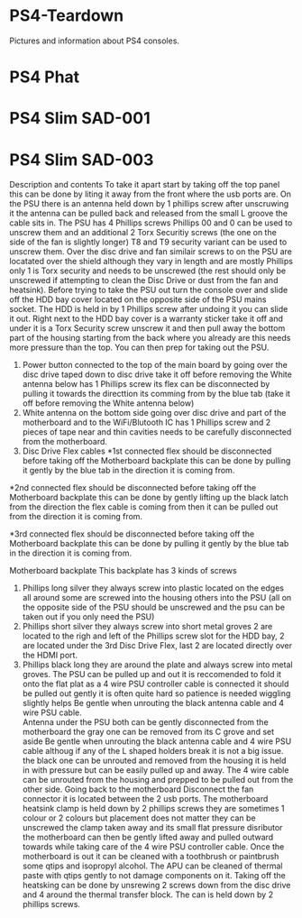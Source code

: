 # PS4-Teardown
Pictures and information about PS4 consoles.

# PS4 Phat 

# PS4 Slim SAD-001

# PS4 Slim SAD-003
Description and contents
To take it apart start by taking off the top panel this can be done by liting it away from the front where the usb ports are.
On the PSU there is an antenna held down by 1 phillips screw after unscruwing it the antenna can be pulled back and released from the small L groove the cable sits in.
The PSU has 4 Phillips screws Phillips 00 and 0 can be used to unscrew them and an additional 2 Torx Securitiy screws (the one on the side of the fan is slightly longer) T8 and T9 security variant can be used to unscrew them.
Over the disc drive and fan similair screws to on the PSU are locatated over the shield although they vary in length and are mostly Phillips only 1 is Torx security and needs to be unscrewed (the rest should only be unscrewed if attempting to clean the Disc Drive or dust from the fan and heatsink).
Before trying to take the PSU out turn the console over and slide off the HDD bay cover located on the opposite side of the PSU mains socket.
The HDD is held in by 1 Phillips screw after undoing it you can slide it out. 
Right next to the HDD bay cover is a warranty sticker take it off and under it is a Torx Security screw unscrew it and then pull away the bottom part of the housing starting from the back where you already are this needs more pressure than the top.
You can then prep for taking out the PSU.
1. Power button connected to the top of the main board by going over the disc drive taped down to disc drive take it off before removing the White antenna below has 1 Phillips screw its flex can be disconnected by pulling it towards the directtion its comming from by the blue tab  (take it off before removing the White antenna below)	
2. White antenna on the bottom side going over disc drive and part of the motherboard and to the WiFi/Blutooth IC has 1 Phillips screw and 2 pieces of tape near and thin cavities needs to be carefully disconnected from the motherboard.
2. Disc Drive Flex cables
*1st connected flex should be disconnected before taking off the Motherboard backplate this can be done by pulling it gently by the blue tab in the direction it is coming from.

*2nd connected flex  should be disconnected before taking off the Motherboard backplate this can be done by gently lifting up the black latch from the direction the flex cable is coming from then it can be pulled out from the direction it is coming from.

*3rd connected flex should be disconnected before taking off the Motherboard backplate this can be done by pulling it gently by the blue tab in the direction it is coming from.

Motherboard backplate 
This backplate has 3 kinds of screws 
1. Phillips long silver they always screw into plastic located on the edges all around some are screwed into the housing others into the PSU (all on the opposite side of the PSU should be unscrewed and the psu can be taken out if you only need the PSU)
2. Phillips short silver they always screw into short metal groves 2 are located to the righ and left of the Phillips screw slot for the HDD bay, 2 are located under the 3rd Disc Drive Flex, last 2 are located directly over the HDMI port.
3. Phillips black long  they are around the plate and always screw into metal groves.
The PSU can be pulled up and out it is reccomended to fold it onto the flat plat as a 4 wire PSU controller cable is connected it should be pulled out gently it is often quite hard so patience is needed wiggling slightly helps 
Be gentle when unrouting the black antenna cable and 4 wire PSU cable.	
Antenna under the PSU both can be gently disconnected from the motherboard the gray one can be removed from its C grove and set aside 
Be gentle when unrouting the black antenna cable and 4 wire PSU cable althoug if any of the L shaped holders break it is not a big issue.
the black one can be unrouted and removed from the housing it is held in with pressure but can be easily pulled up and away. The 4 wire cable can be unrouted from the housing and prepped to be pulled out from the other side. 
Going back to the motherboard
Disconnect the fan connector it is located between the 2 usb ports.
The motherboard heatsink clamp is held down by 2 phillips screws they are sometimes 1 colour or 2 colours but placement does not matter they can be unscrewed the clamp taken away and its small flat pressure disributor the motherboard can then be gently lifted away and pulled outward towards while taking care of the 4 wire PSU controller cable.
Once the motherboard is out it can be cleaned with a toothbrush or paintbrush some qtips and isopropyl alcohol. 
The APU can be cleaned of thermal paste with qtips gently to not damage components on it.
Taking off the heatsking can be done by unsrewing 2 screws down from the disc drive and 4 around the thermal transfer block.
The can is held down by 2 phillips screws. 

                                                                                                                                                                                                       


